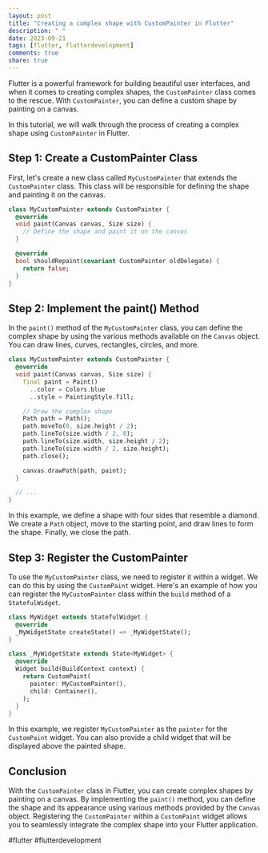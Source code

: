 ```yaml
---
layout: post
title: "Creating a complex shape with CustomPainter in Flutter"
description: " "
date: 2023-09-21
tags: [flutter, flutterdevelopment]
comments: true
share: true
---
```


Flutter is a powerful framework for building beautiful user interfaces, and when it comes to creating complex shapes, the `CustomPainter` class comes to the rescue. With `CustomPainter`, you can define a custom shape by painting on a canvas.

In this tutorial, we will walk through the process of creating a complex shape using `CustomPainter` in Flutter.

## Step 1: Create a CustomPainter Class

First, let's create a new class called `MyCustomPainter` that extends the `CustomPainter` class. This class will be responsible for defining the shape and painting it on the canvas.

```dart
class MyCustomPainter extends CustomPainter {
  @override
  void paint(Canvas canvas, Size size) {
    // Define the shape and paint it on the canvas
  }

  @override
  bool shouldRepaint(covariant CustomPainter oldDelegate) {
    return false;
  }
}
```

## Step 2: Implement the paint() Method

In the `paint()` method of the `MyCustomPainter` class, you can define the complex shape by using the various methods available on the `Canvas` object. You can draw lines, curves, rectangles, circles, and more.

```dart
class MyCustomPainter extends CustomPainter {
  @override
  void paint(Canvas canvas, Size size) {
    final paint = Paint()
      ..color = Colors.blue
      ..style = PaintingStyle.fill;

    // Draw the complex shape
    Path path = Path();
    path.moveTo(0, size.height / 2);
    path.lineTo(size.width / 2, 0);
    path.lineTo(size.width, size.height / 2);
    path.lineTo(size.width / 2, size.height);
    path.close();

    canvas.drawPath(path, paint);
  }

  // ...
}
```

In this example, we define a shape with four sides that resemble a diamond. We create a `Path` object, move to the starting point, and draw lines to form the shape. Finally, we close the path.

## Step 3: Register the CustomPainter

To use the `MyCustomPainter` class, we need to register it within a widget. We can do this by using the `CustomPaint` widget. Here's an example of how you can register the `MyCustomPainter` class within the `build` method of a `StatefulWidget`.

```dart
class MyWidget extends StatefulWidget {
  @override
  _MyWidgetState createState() => _MyWidgetState();
}

class _MyWidgetState extends State<MyWidget> {
  @override
  Widget build(BuildContext context) {
    return CustomPaint(
      painter: MyCustomPainter(),
      child: Container(),
    );
  }
}
```

In this example, we register `MyCustomPainter` as the `painter` for the `CustomPaint` widget. You can also provide a child widget that will be displayed above the painted shape.

## Conclusion

With the `CustomPainter` class in Flutter, you can create complex shapes by painting on a canvas. By implementing the `paint()` method, you can define the shape and its appearance using various methods provided by the `Canvas` object. Registering the `CustomPainter` within a `CustomPaint` widget allows you to seamlessly integrate the complex shape into your Flutter application.

#flutter #flutterdevelopment